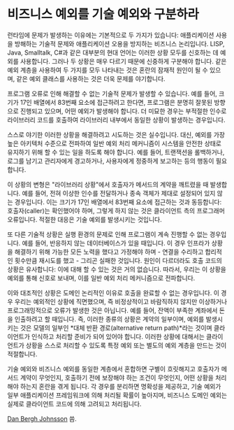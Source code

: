 # 비즈니스 예외를 기술 예외와 구분하라

런타임에 문제가 발생하는 이유에는 기본적으로 두 가지가 있습니다: 애플리케이션 사용을 방해하는 기술적 문제와 애플리케이션 오용을 방지하는 비즈니스 논리입니다. LISP, Java, Smalltalk, C#과 같은 대부분의 현대 언어는 이러한 상황 모두를 신호하는 데 예외를 사용합니다. 그러나 두 상황은 매우 다르기 때문에 신중하게 구분해야 합니다. 같은 예외 계층을 사용하여 두 가지를 모두 나타내는 것은 혼란의 잠재적 원인이 될 수 있으며, 같은 예외 클래스를 사용하는 것은 더욱 문제를 야기합니다.

프로그램 오류로 인해 해결할 수 없는 기술적 문제가 발생할 수 있습니다. 예를 들어, 크기가 17인 배열에서 83번째 요소에 접근하려고 한다면, 프로그램은 분명히 잘못된 방향으로 진행되고 있으며, 어떤 예외가 발생해야 합니다. 더 미묘한 경우는 부적절한 인수로 라이브러리 코드를 호출하여 라이브러리 내부에서 동일한 상황이 발생하는 경우입니다.

스스로 야기한 이러한 상황을 해결하려고 시도하는 것은 실수입니다. 대신, 예외를 가장 높은 아키텍처 수준으로 전파하여 일반 예외 처리 메커니즘이 시스템을 안전한 상태로 유지하기 위해 할 수 있는 일을 하도록 해야 합니다. 예를 들어, 트랜잭션을 롤백하거나, 로그를 남기고 관리자에게 경고하거나, 사용자에게 정중하게 보고하는 등의 행동이 필요합니다.

이 상황의 변형은 "라이브러리 상황"에서 호출자가 메서드의 계약을 깨트렸을 때 발생합니다. 예를 들어, 전혀 이상한 인수를 전달하거나 종속 객체가 제대로 설정되어 있지 않는 경우입니다. 이는 크기가 17인 배열에서 83번째 요소에 접근하는 것과 동등합니다: 호출자(caller)는 확인했어야 하며, 그렇게 하지 않는 것은 클라이언트 측의 프로그래머 오류입니다. 적절한 대응은 기술 예외를 발생시키는 것입니다.

또 다른 기술적 상황은 실행 환경의 문제로 인해 프로그램이 계속 진행할 수 없는 경우입니다. 예를 들어, 반응하지 않는 데이터베이스가 있을 때입니다. 이 경우 인프라가 상황을 해결하기 위해 가능한 모든 노력을 했다고 가정해야 하며 - 연결을 수리하고 합리적인 횟수만큼 재시도를 했고 - 그리곤 실패한 것입니다. 원인이 다르더라도 호출 코드의 상황은 유사합니다: 이에 대해 할 수 있는 것은 거의 없습니다. 따라서, 우리는 이 상황을 예외를 통해 신호로 보내며, 이를 일반 예외 처리 메커니즘으로 전파합니다.

이와 대조적인 상황은 도메인 논리적인 이유로 호출을 완료할 수 없는 경우입니다. 이 경우 우리는 예외적인 상황에 직면했으며, 즉 비정상적이고 바람직하지 않지만 이상하거나 프로그래밍적으로 오류가 발생한 것은 아닙니다. 예를 들어, 잔액이 부족한 계좌에서 돈을 인출하려고 할 때입니다. 즉, 이러한 종류의 상황은 계약의 일부이며, 예외를 발생시키는 것은 모델의 일부인 *대체 반환 경로(alternative return path)*라는 것이며 클라이언트가 인식하고 처리할 준비가 되어 있어야 합니다. 이러한 상황에 대해서는 클라이언트가 상황을 스스로 처리할 수 있도록 특정 예외 또는 별도의 예외 계층을 만드는 것이 적절합니다.

기술 예외와 비즈니스 예외를 동일한 계층에서 혼합하면 구별이 흐릿해지고 호출자가 메서드 계약이 무엇인지, 호출하기 전에 보장해야 하는 조건이 무엇인지, 어떤 상황을 처리해야 하는지 혼란을 겪게 됩니다. 각 경우를 분리하면 명확성을 제공하고, 기술 예외가 일부 애플리케이션 프레임워크에 의해 처리될 확률이 높아지며, 비즈니스 도메인 예외는 실제로 클라이언트 코드에 의해 고려되고 처리됩니다.

[Dan Bergh Johnsson](http://programmer.97things.oreilly.com/wiki/index.php/Dan_Bergh_Johnsson) 씀.
